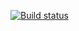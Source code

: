 [![Build status](https://ci.appveyor.com/api/projects/status/yxctjk2qs85fqq9q/branch/main?svg=true)](https://ci.appveyor.com/project/Ash72651/testapi/branch/main)
